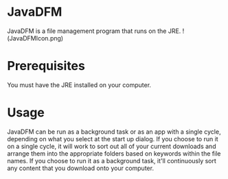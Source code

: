 # JavaDFM
JavaDFM is a file management program that runs on the JRE.
!(JavaDFMIcon.png)
# Prerequisites
You must have the JRE installed on your computer.
# Usage
JavaDFM can be run as a background task or as an app with a single cycle, depending on what you select at the start up dialog. If you choose to run it on a single cycle, it will work to sort out all of your current downloads and arrange them into the appropriate folders based on keywords within the file names. If you choose to run it as a background task, it'll continuously sort any content that you download onto your computer. 
